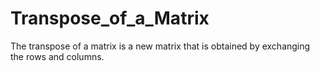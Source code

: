 # Transpose_of_a_Matrix
The transpose of a matrix is a new matrix that is obtained by exchanging the rows and columns.
